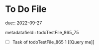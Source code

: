 # To Do File

due:: 2022-09-27

metadatafield:: todoTestFile_865_75

- [ ] Task of todoTestFile_865 1 [[Query me]]
